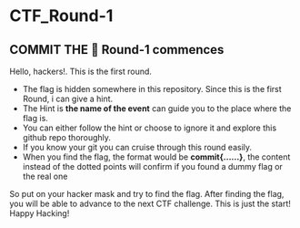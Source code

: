 # CTF_Round-1
## COMMIT THE 🚩 Round-1 commences

Hello, hackers!. This is the first round. 
* The flag is hidden somewhere in this repository. Since this is the first Round, i can give a hint.
* The Hint is **the name of the event** can guide you to the place where the flag is.
* You can either follow the hint or choose to ignore it and explore this github repo thoroughly.
* If you know your git you can cruise through this round easily.
* When you find the flag, the format would be **commit{......}**, the content instead of the dotted points will confirm if you found a dummy flag or the real one

So put on your hacker mask and try to find the flag. After finding the flag, you will be able to advance to the next CTF challenge.
This is just the start! Happy Hacking!
